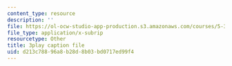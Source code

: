 ```yaml
---
content_type: resource
description: ''
file: https://ol-ocw-studio-app-production.s3.amazonaws.com/courses/5-310-laboratory-chemistry-fall-2019/d213c78896a8b28d8b03bd0717ed99f4_EuVpZmQ5v6A.srt
file_type: application/x-subrip
resourcetype: Other
title: 3play caption file
uid: d213c788-96a8-b28d-8b03-bd0717ed99f4
---
```

